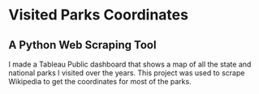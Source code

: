 # Visited Parks Coordinates
## A Python Web Scraping Tool

I made a Tableau Public dashboard that shows a map of all the state and national parks I visited over the years. This project was used to scrape Wikipedia to get the coordinates for most of the parks.